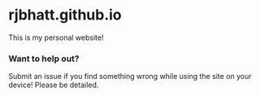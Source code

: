 rjbhatt.github.io
=================

This is my personal website!

### Want to help out?

Submit an issue if you find something wrong while using the site on your device! Please be detailed.

